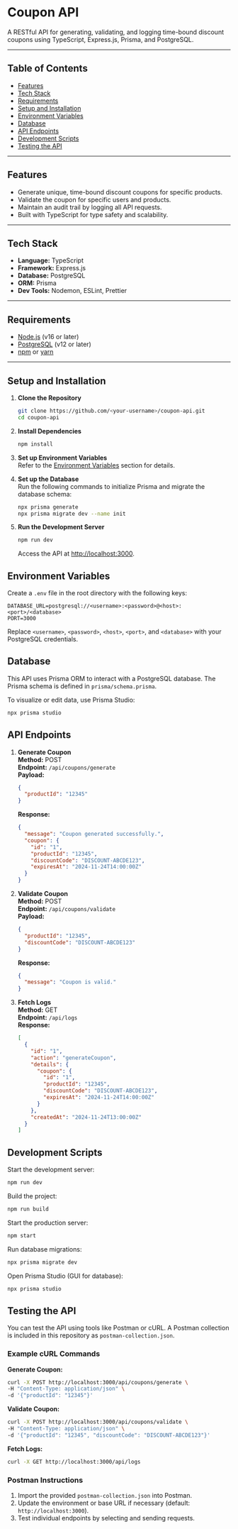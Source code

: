# **Coupon API**

A RESTful API for generating, validating, and logging time-bound discount coupons using TypeScript, Express.js, Prisma, and PostgreSQL.

---

## **Table of Contents**

- [Features](#features)
- [Tech Stack](#tech-stack)
- [Requirements](#requirements)
- [Setup and Installation](#setup-and-installation)
- [Environment Variables](#environment-variables)
- [Database](#database)
- [API Endpoints](#api-endpoints)
- [Development Scripts](#development-scripts)
- [Testing the API](#testing-the-api)

---

## **Features**

- Generate unique, time-bound discount coupons for specific products.
- Validate the coupon for specific users and products.
- Maintain an audit trail by logging all API requests.
- Built with TypeScript for type safety and scalability.

---

## **Tech Stack**

- **Language:** TypeScript
- **Framework:** Express.js
- **Database:** PostgreSQL
- **ORM:** Prisma
- **Dev Tools:** Nodemon, ESLint, Prettier

---

## **Requirements**

- [Node.js](https://nodejs.org/) (v16 or later)
- [PostgreSQL](https://www.postgresql.org/) (v12 or later)
- [npm](https://www.npmjs.com/) or [yarn](https://yarnpkg.com/)

---

## **Setup and Installation**

1. **Clone the Repository**  
   ```bash
   git clone https://github.com/<your-username>/coupon-api.git
   cd coupon-api

2. **Install Dependencies**  
   ```bash
   npm install
   ```

3. **Set up Environment Variables**  
   Refer to the [Environment Variables](#environment-variables) section for details.

4. **Set up the Database**  
   Run the following commands to initialize Prisma and migrate the database schema:
   ```bash
   npx prisma generate
   npx prisma migrate dev --name init
   ```

5. **Run the Development Server**  
   ```bash
   npm run dev
   ```
   Access the API at [http://localhost:3000](http://localhost:3000).

## **Environment Variables**

Create a `.env` file in the root directory with the following keys:
```env
DATABASE_URL=postgresql://<username>:<password>@<host>:<port>/<database>
PORT=3000
```
Replace `<username>`, `<password>`, `<host>`, `<port>`, and `<database>` with your PostgreSQL credentials.

## **Database**

This API uses Prisma ORM to interact with a PostgreSQL database. The Prisma schema is defined in `prisma/schema.prisma`.

To visualize or edit data, use Prisma Studio:
```bash
npx prisma studio
```

## **API Endpoints**

1. **Generate Coupon**  
   **Method:** POST  
   **Endpoint:** `/api/coupons/generate`  
   **Payload:**
   ```json
   {
     "productId": "12345"
   }
   ```
   **Response:**
   ```json
   {
     "message": "Coupon generated successfully.",
     "coupon": {
       "id": "1",
       "productId": "12345",
       "discountCode": "DISCOUNT-ABCDE123",
       "expiresAt": "2024-11-24T14:00:00Z"
     }
   }
   ```

2. **Validate Coupon**  
   **Method:** POST  
   **Endpoint:** `/api/coupons/validate`  
   **Payload:**
   ```json
   {
     "productId": "12345",
     "discountCode": "DISCOUNT-ABCDE123"
   }
   ```
   **Response:**
   ```json
   {
     "message": "Coupon is valid."
   }
   ```

3. **Fetch Logs**  
   **Method:** GET  
   **Endpoint:** `/api/logs`  
   **Response:**
   ```json
   [
     {
       "id": "1",
       "action": "generateCoupon",
       "details": {
         "coupon": {
           "id": "1",
           "productId": "12345",
           "discountCode": "DISCOUNT-ABCDE123",
           "expiresAt": "2024-11-24T14:00:00Z"
         }
       },
       "createdAt": "2024-11-24T13:00:00Z"
     }
   ]
   ```

## **Development Scripts**

Start the development server:
```bash
npm run dev
```

Build the project:
```bash
npm run build
```

Start the production server:
```bash
npm start
```

Run database migrations:
```bash
npx prisma migrate dev
```

Open Prisma Studio (GUI for database):
```bash
npx prisma studio
```

## **Testing the API**

You can test the API using tools like Postman or cURL. A Postman collection is included in this repository as `postman-collection.json`.

### Example cURL Commands

**Generate Coupon:**
```bash
curl -X POST http://localhost:3000/api/coupons/generate \
-H "Content-Type: application/json" \
-d '{"productId": "12345"}'
```

**Validate Coupon:**
```bash
curl -X POST http://localhost:3000/api/coupons/validate \
-H "Content-Type: application/json" \
-d '{"productId": "12345", "discountCode": "DISCOUNT-ABCDE123"}'
```

**Fetch Logs:**
```bash
curl -X GET http://localhost:3000/api/logs
```

### Postman Instructions

1. Import the provided `postman-collection.json` into Postman.
2. Update the environment or base URL if necessary (default: `http://localhost:3000`).
3. Test individual endpoints by selecting and sending requests.
